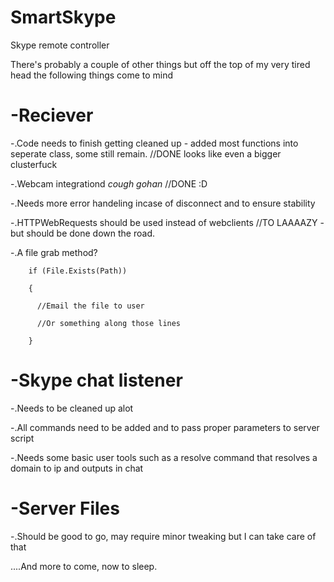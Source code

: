 SmartSkype
==========

Skype remote controller

There's probably a couple of other things but off the top of my very tired head the following things come to mind

-Reciever
=========

-.Code needs to finish getting cleaned up - added most functions into seperate class, some still remain. //DONE looks like even a bigger clusterfuck

-.Webcam integrationd *cough gohan* //DONE :D

-.Needs more error handeling incase of disconnect and to ensure stability

-.HTTPWebRequests should be used instead of webclients //TO LAAAAZY - but should be done down the road.

-.A file grab method?

        if (File.Exists(Path))

        {

          //Email the file to user

          //Or something along those lines
       
        } 


-Skype chat listener
====================

-.Needs to be cleaned up alot

-.All commands need to be added and to pass proper parameters to server script

-.Needs some basic user tools such as a resolve command that resolves a domain to ip and outputs in chat


-Server Files
=============

-.Should be good to go, may require minor tweaking but I can take care of that


....And more to come, now to sleep.
